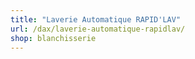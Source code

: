 ```yaml
---
title: "Laverie Automatique RAPID'LAV"
url: /dax/laverie-automatique-rapidlav/
shop: blanchisserie
---
```

